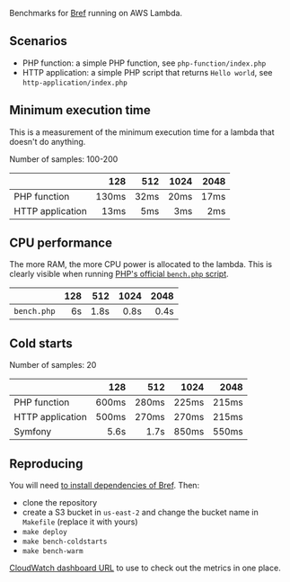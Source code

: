 Benchmarks for [Bref](https://github.com/mnapoli/bref) running on AWS Lambda.

## Scenarios

- PHP function: a simple PHP function, see `php-function/index.php`
- HTTP application: a simple PHP script that returns `Hello world`, see `http-application/index.php`

## Minimum execution time

This is a measurement of the minimum execution time for a lambda that doesn't do anything.

Number of samples: 100-200

|                  | 128   | 512  | 1024 | 2048 |
|------------------|------:|-----:|-----:|-----:|
| PHP function     | 130ms | 32ms | 20ms | 17ms |
| HTTP application |  13ms |  5ms |  3ms |  2ms |

## CPU performance

The more RAM, the more CPU power is allocated to the lambda. This is clearly visible when running [PHP's official `bench.php` script](https://github.com/php/php-src/blob/master/Zend/bench.php).

|                  | 128   | 512  | 1024 | 2048 |
|------------------|------:|-----:|-----:|-----:|
| `bench.php`      |    6s | 1.8s | 0.8s | 0.4s |

## Cold starts

Number of samples: 20

|                  | 128   | 512   | 1024  | 2048  |
|------------------|------:|------:|------:|------:|
| PHP function     | 600ms | 280ms | 225ms | 215ms |
| HTTP application | 500ms | 270ms | 270ms | 215ms |
| Symfony          |  5.6s |  1.7s | 850ms | 550ms |

## Reproducing

You will need [to install dependencies of Bref](https://bref.sh/docs/installation.html). Then:

- clone the repository
- create a S3 bucket in `us-east-2` and change the bucket name in `Makefile` (replace it with yours)
- `make deploy`
- `make bench-coldstarts`
- `make bench-warm`

[CloudWatch dashboard URL](https://us-east-2.console.aws.amazon.com/cloudwatch/home?region=us-east-2#metricsV2:graph=~(metrics~(~(~'AWS*2fLambda~'Invocations~'FunctionName~'bref-benchmark-php-function-128~(stat~'Sum~yAxis~'right~period~900))~(~'.~'Duration~'.~'.~(stat~'Minimum~period~900))~(~'...~(stat~'Average~period~900))~(~'...~(stat~'Maximum~period~900))~(~'.~'Invocations~'.~'bref-benchmark-php-function-512~(stat~'Sum~yAxis~'right~period~900))~(~'.~'Duration~'.~'.~(stat~'Minimum~period~900))~(~'...~(stat~'Average~period~900))~(~'...~(stat~'Maximum~period~900))~(~'.~'Invocations~'.~'bref-benchmark-php-function-1024~(stat~'Sum~yAxis~'right~period~900))~(~'.~'Duration~'.~'.~(stat~'Minimum~period~900))~(~'...~(stat~'Average~period~900))~(~'...~(stat~'Maximum~period~900))~(~'.~'Invocations~'.~'bref-benchmark-php-function-2048~(stat~'Sum~yAxis~'right~period~900))~(~'.~'Duration~'.~'.~(stat~'Minimum~period~900))~(~'...~(stat~'Average~period~900))~(~'...~(stat~'Maximum~period~900))~(~'.~'Invocations~'.~'bref-benchmark-http-application-128~(period~900~stat~'Sum~yAxis~'right))~(~'.~'Duration~'.~'.~(period~900~stat~'Minimum))~(~'...~(period~900~stat~'Average))~(~'...~(period~900~stat~'Maximum))~(~'.~'Invocations~'.~'bref-benchmark-http-application-512~(period~900~stat~'Sum~yAxis~'right))~(~'.~'Duration~'.~'.~(period~900~stat~'Minimum))~(~'...~(period~900~stat~'Average))~(~'...~(period~900~stat~'Maximum))~(~'.~'Invocations~'.~'bref-benchmark-http-application-1024~(period~900~stat~'Sum~yAxis~'right))~(~'.~'Duration~'.~'.~(period~900~stat~'Minimum))~(~'...~(period~900~stat~'Average))~(~'...~(period~900~stat~'Maximum))~(~'.~'Invocations~'.~'bref-benchmark-http-application-2048~(period~900~stat~'Sum~yAxis~'right))~(~'.~'Duration~'.~'.~(period~900~stat~'Minimum))~(~'...~(period~900~stat~'Average))~(~'...~(period~900~stat~'Maximum))~(~'.~'Invocations~'.~'bref-benchmark-php-bench-128~(period~900~stat~'Sum~yAxis~'right~color~'*23c7c7c7))~(~'.~'Duration~'.~'.~(period~900~stat~'Minimum))~(~'...~(period~900~stat~'Average~color~'*232ca02c))~(~'...~(period~900~stat~'Maximum))~(~'.~'Invocations~'.~'bref-benchmark-php-bench-512~(period~900~stat~'Sum~yAxis~'right~color~'*23c7c7c7))~(~'.~'Duration~'.~'.~(period~900~stat~'Minimum~color~'*23d62728))~(~'...~(period~900~stat~'Average~color~'*232ca02c))~(~'...~(period~900~stat~'Maximum))~(~'.~'Invocations~'.~'bref-benchmark-php-bench-1024~(period~900~stat~'Sum~yAxis~'right~color~'*23c7c7c7))~(~'.~'Duration~'.~'.~(period~900~stat~'Minimum~color~'*23d62728))~(~'...~(period~900~stat~'Average~color~'*231f77b4))~(~'...~(period~900~stat~'Maximum~color~'*232ca02c))~(~'.~'Invocations~'.~'bref-benchmark-php-bench-2048~(period~900~stat~'Sum~yAxis~'right~color~'*23c7c7c7))~(~'.~'Duration~'.~'.~(period~900~stat~'Minimum~color~'*23d62728))~(~'...~(period~900~stat~'Average~color~'*231f77b4))~(~'...~(period~900~stat~'Maximum~color~'*232ca02c)))~view~'singleValue~stacked~false~region~'us-east-2~start~'-PT15M~end~'P0D~yAxis~(left~(min~0)~right~(min~0)));namespace=~'AWS*2fLambda;dimensions=~'FunctionName) to use to check out the metrics in one place.
